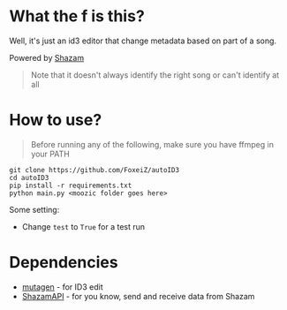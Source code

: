 # What the f is this?
Well, it's just an id3 editor that change metadata based on part of a song.

Powered by [Shazam](https://www.shazam.com)
> Note that it doesn't always identify the right song or can't identify at all

# How to use?
> Before running any of the following, make sure you have ffmpeg in your PATH
```
git clone https://github.com/FoxeiZ/autoID3
cd autoID3
pip install -r requirements.txt
python main.py <moozic folder goes here>
```
Some setting:
  - Change `test` to `True` for a test run

# Dependencies
  - [mutagen](https://github.com/quodlibet/mutagen) - for ID3 edit
  - [ShazamAPI](https://github.com/Numenorean/ShazamAPI) - for you know, send and receive data from Shazam
